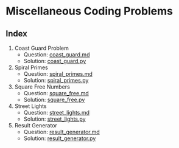 # Miscellaneous Coding Problems

## Index

1. Coast Guard Problem
    - Question: [coast_guard.md](https://github.com/nirantak/Programming_Exercises/blob/master/Misc/coast_guard.md)
    - Solution: [coast_guard.py](https://github.com/nirantak/Programming_Exercises/blob/master/Misc/coast_guard.py)
2. Spiral Primes
    - Question: [spiral_primes.md](https://github.com/nirantak/Programming_Exercises/blob/master/Misc/spiral_primes.md)
    - Solution: [spiral_primes.py](https://github.com/nirantak/Programming_Exercises/blob/master/Misc/spiral_primes.py)
3. Square Free Numbers
    - Question: [square_free.md](https://github.com/nirantak/Programming_Exercises/blob/master/Misc/square_free.md)
    - Solution: [square_free.py](https://github.com/nirantak/Programming_Exercises/blob/master/Misc/square_free.py)
4. Street Lights
    - Question: [street_lights.md](https://github.com/nirantak/Programming_Exercises/blob/master/Misc/street_lights.md)
    - Solution: [street_lights.py](https://github.com/nirantak/Programming_Exercises/blob/master/Misc/street_lights.py)
5. Result Generator
    - Question: [result_generator.md](https://github.com/nirantak/Programming_Exercises/blob/master/Misc/result_generator.md)
    - Solution: [result_generator.py](https://github.com/nirantak/Programming_Exercises/blob/master/Misc/result_generator.py)
